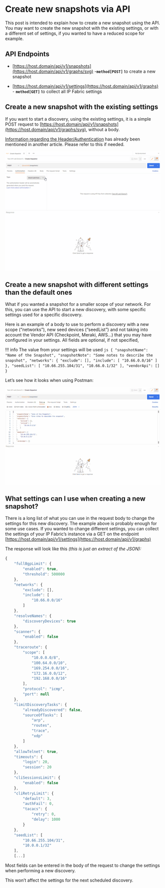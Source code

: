 # Create new snapshots via API

This post is intended to explain how to create a new snapshot using the API. You may want to create the new snapshot with the existing settings, or with a different set of settings, if you wanted to have a reduced scope for example.

## API Endpoints

- [https://host.domain/api/v1/snapshots](https://host.domain/api/v1/graphs/svg) -**`method[POST]`** to create a new snapshot

- [https://host.domain/api/v1/settings](https://host.domain/api/v1/graphs) - **`method[GET]`** to collect all IP Fabric settings

## Create a new snapshot with the existing settings

If you want to start a discovery, using the existing settings, it is a simple POST request to [https://host.domain/api/v1/snapshots](https://host.domain/api/v1/graphs/svg), without a body.

[Information regarding the Header/Authentication](https://ipfabric.atlassian.net/wiki/spaces/ND/pages/2785640457/API+Tech+Note+-+IP+Fabric+4.x+Unicast+Path+Lookup#POST-Request) has already been mentioned in another article. Please refer to this if needed.

![configure of Creating snapshoot](configure_of_Creating_snapshoot.gif)

## Create a new snapshot with different settings than the default ones

What if you wanted a snapshot for a smaller scope of your network. For this, you can use the API to start a new discovery, with some specific settings used for a specific discovery.

Here is an example of a body to use to perform a discovery with a new scope (“networks”), new seed devices (“seedList”) and not taking into account the Vendor API (Checkpoint, Meraki, AWS…) that you may have configured in your settings. All fields are optional, if not specified,

!!! info The value from your settings will be used
`js { "snapshotName": "Name of the Snapshot", "snapshotNote": "Some notes to describe the snapshot", "networks": { "exclude": [], "include": [ "10.66.0.0/16" ] }, "seedList": [ "10.66.255.104/31", "10.66.0.1/32" ], "vendorApi": [] } `

Let’s see how it looks when using Postman:

![create snapshot](create_snapshot.gif)

## What settings can I use when creating a new snapshot?

There is a long list of what you can use in the request body to change the settings for this new discovery. The example above is probably enough for some use cases. If you wanted to change different settings, you can collect the settings of your IP Fabric’s instance via a GET on the endpoint [https://host.domain/api/v1/settings](https://host.domain/api/v1/graphs)

The response will look like this _(this is just an extract of the JSON):_

```js
{
    "fullBgpLimit": {
        "enabled": true,
        "threshold": 500000
    },
    "networks": {
        "exclude": [],
        "include": [
            "10.66.0.0/16"
        ]
    },
    "resolveNames": {
        "discoveryDevices": true
    },
    "scanner": {
        "enabled": false
    },
    "traceroute": {
        "scope": [
            "10.0.0.0/8",
            "100.64.0.0/10",
            "169.254.0.0/16",
            "172.16.0.0/12",
            "192.168.0.0/16"
        ],
        "protocol": "icmp",
        "port": null
    },
    "limitDiscoveryTasks": {
        "alreadyDiscovered": false,
        "sourceOfTasks": [
            "arp",
            "routes",
            "trace",
            "xdp"
        ]
    },
    "allowTelnet": true,
    "timeouts": {
        "login": 20,
        "session": 20
    },
    "cliSessionsLimit": {
        "enabled": false
    },
    "cliRetryLimit": {
        "default": 3,
        "authFail": 0,
        "tacacs": {
            "retry": 0,
            "delay": 1000
        }
    },
    "seedList": [
        "10.66.255.104/31",
        "10.0.0.1/32"
    ],
    [...]
```

Most fields can be entered in the body of the request to change the settings when performing a new discovery.

This won’t affect the settings for the next scheduled discovery.
